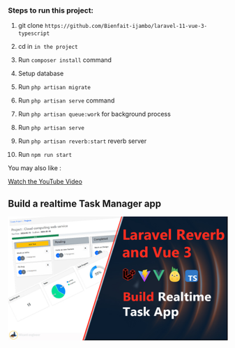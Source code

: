 


### Steps to run this project:


1. git clone `https://github.com/Bienfait-ijambo/laravel-11-vue-3-typescript`

2. cd in `in the project`

3. Run `composer install` command

4. Setup database  

5. Run `php artisan migrate` 

6. Run `php artisan serve` command

7. Run `php artisan queue:work` for background process

6. Run `php artisan serve` 

7. Run `php artisan reverb:start` reverb server

8. Run `npm run start` 


You may also like :



[Watch the YouTube Video](https://www.youtube.com/watch?v=mimRnvHpsg0&t=1s)
## Build a realtime Task Manager app
![My Image](public/realtime-app.jpg)